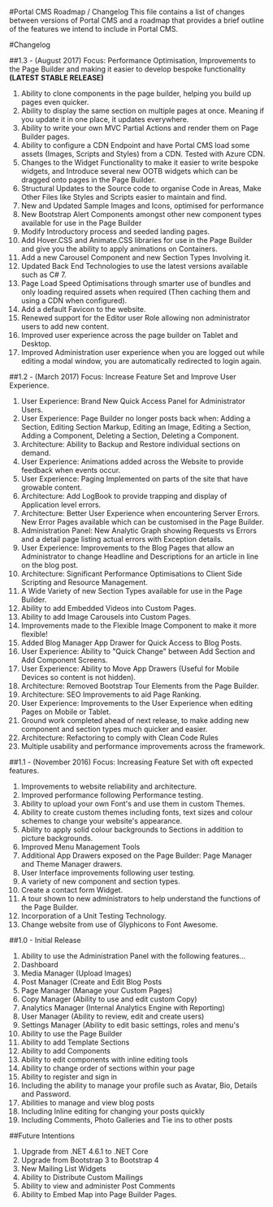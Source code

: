 #Portal CMS Roadmap / Changelog
This file contains a list of changes between versions of Portal CMS and a roadmap that provides a brief outline of the features we intend to include in Portal CMS.

#Changelog

##1.3 - (August 2017) Focus: Performance Optimisation, Improvements to the Page Builder and making it easier to develop bespoke functionality **(LATEST STABLE RELEASE)**
1. Ability to clone components in the page builder, helping you build up pages even quicker.
2. Ability to display the same section on multiple pages at once. Meaning if you update it in one place, it updates everywhere.
3. Ability to write your own MVC Partial Actions and render them on Page Builder pages.
3. Ability to configure a CDN Endpoint and have Portal CMS load some assets (Images, Scripts and Styles) from a CDN. Tested with Azure CDN.
4. Changes to the Widget Functionality to make it easier to write bespoke widgets, and Introduce several new OOTB widgets which can be dragged onto pages in the Page Builder.
5. Structural Updates to the Source code to organise Code in Areas, Make Other Files like Styles and Scripts easier to maintain and find.
6. New and Updated Sample Images and Icons, optimised for performance
7. New Bootstrap Alert Components amongst other new component types available for use in the Page Builder
8. Modify Introductory process and seeded landing pages.
10. Add Hover.CSS and Animate.CSS libraries for use in the Page Builder and give you the ability to apply animations on Containers.
11. Add a new Carousel Component and new Section Types Involving it.
12. Updated Back End Technologies to use the latest versions available such as C# 7.
13. Page Load Speed Optimisations through smarter use of bundles and only loading required assets when required (Then caching them and using a CDN when configured).
14. Add a default Favicon to the website.
15. Renewed support for the Editor user Role allowing non administrator users to add new content.
16. Improved user experience across the page builder on Tablet and Desktop.
17. Improved Administration user experience when you are logged out while editing a modal window, you are automatically redirected to login again.

##1.2 - (March 2017) Focus: Increase Feature Set and Improve User Experience.
1. User Experience: Brand New Quick Access Panel for Administrator Users.
2. User Experience: Page Builder no longer posts back when: Adding a Section, Editing Section Markup, Editing an Image, Editing a Section, Adding a Component, Deleting a Section, Deleting a Component.
3. Architecture: Ability to Backup and Restore individual sections on demand.
4. User Experience: Animations added across the Website to provide feedback when events occur.
5. User Experience: Paging Implemented on parts of the site that have growable content.
6. Architecture: Add LogBook to provide trapping and display of Application level errors.
7. Architecture: Better User Experience when encountering Server Errors. New Error Pages available which can be customised in the Page Builder.
8. Administration Panel: New Analytic Graph showing Requests vs Errors and a detail page listing actual errors with Exception details.
9. User Experience: Improvements to the Blog Pages that allow an Administrator to change Headline and Descriptions for an article in line on the blog post.
10. Architecture: Significant Performance Optimisations to Client Side Scripting and Resource Management.
11. A Wide Variety of new Section Types available for use in the Page Builder.
12. Ability to add Embedded Videos into Custom Pages.
13. Ability to add Image Carousels into Custom Pages.
14. Improvements made to the Flexible Image Component to make it more flexible!
15. Added Blog Manager App Drawer for Quick Access to Blog Posts.
16. User Experience: Ability to "Quick Change" between Add Section and Add Component Screens.
17. User Experience: Ability to Move App Drawers (Useful for Mobile Devices so content is not hidden).
18. Architecture: Removed Bootstrap Tour Elements from the Page Builder.
19. Architecture: SEO Improvements to aid Page Ranking.
20. User Experience: Improvements to the User Experience when editing Pages on Mobile or Tablet.
21. Ground work completed ahead of next release, to make adding new component and section types much quicker and easier.
22. Architecture: Refactoring to comply with Clean Code Rules
23. Multiple usability and performance improvements across the framework.

##1.1 - (November 2016) Focus: Increasing Feature Set with oft expected features.
1. Improvements to website reliability and architecture.
2. Improved performance following Performance testing.
3. Ability to upload your own Font's and use them in custom Themes.
4. Ability to create custom themes including fonts, text sizes and colour schemes to change your website's appearance.
5. Ability to apply solid colour backgrounds to Sections in addition to picture backgrounds.
6. Improved Menu Management Tools
7. Additional App Drawers exposed on the Page Builder: Page Manager and Theme Manager drawers.
8. User Interface improvements following user testing.
9. A variety of new component and section types.
10. Create a contact form Widget.
11. A tour shown to new administrators to help understand the functions of the Page Builder.
11. Incorporation of a Unit Testing Technology.
12. Change website from use of Glyphicons to Font Awesome.

##1.0 - Initial Release
1. Ability to use the Administration Panel with the following features...
  1. Dashboard
  2. Media Manager (Upload Images)
  3. Post Manager (Create and Edit Blog Posts
  4. Page Manager (Manage your Custom Pages)
  5. Copy Manager (Ability to use and edit custom Copy)
  6. Analytics Manager (Internal Analytics Engine with Reporting)
  7. User Manager (Ability to review, edit and create users)
  8. Settings Manager (Ability to edit basic settings, roles and menu's
2. Ability to use the Page Builder
  1. Ability to add Template Sections
  2. Ability to add Components
  3. Ability to edit components with inline editing tools
  4. Ability to change order of sections within your page
3. Ability to register and sign in
  1. Including the ability to manage your profile such as Avatar, Bio, Details and Password.
4. Abilities to manage and view blog posts
  1. Including Inline editing for changing your posts quickly
  2. Including Comments, Photo Galleries and Tie ins to other posts

##Future Intentions
1. Upgrade from .NET 4.6.1 to .NET Core
2. Upgrade from Bootstrap 3 to Bootstrap 4
3. New Mailing List Widgets
4. Ability to Distribute Custom Mailings
5. Ability to view and administer Post Comments
6. Ability to Embed Map into Page Builder Pages.